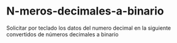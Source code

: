 # N-meros-decimales-a-binario
Solicitar por teclado los datos del numero decimal en la siguiente convertidos de números decimales a binario
